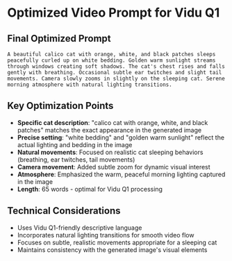 # Optimized Video Prompt for Vidu Q1

## Final Optimized Prompt
```
A beautiful calico cat with orange, white, and black patches sleeps peacefully curled up on white bedding. Golden warm sunlight streams through windows creating soft shadows. The cat's chest rises and falls gently with breathing. Occasional subtle ear twitches and slight tail movements. Camera slowly zooms in slightly on the sleeping cat. Serene morning atmosphere with natural lighting transitions.
```

## Key Optimization Points
- **Specific cat description**: "calico cat with orange, white, and black patches" matches the exact appearance in the generated image
- **Precise setting**: "white bedding" and "golden warm sunlight" reflect the actual lighting and bedding in the image
- **Natural movements**: Focused on realistic cat sleeping behaviors (breathing, ear twitches, tail movements)
- **Camera movement**: Added subtle zoom for dynamic visual interest
- **Atmosphere**: Emphasized the warm, peaceful morning lighting captured in the image
- **Length**: 65 words - optimal for Vidu Q1 processing

## Technical Considerations
- Uses Vidu Q1-friendly descriptive language
- Incorporates natural lighting transitions for smooth video flow
- Focuses on subtle, realistic movements appropriate for a sleeping cat
- Maintains consistency with the generated image's visual elements